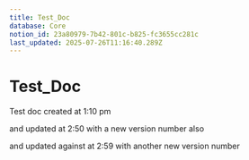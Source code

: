 ```yaml
---
title: Test_Doc
database: Core
notion_id: 23a80979-7b42-801c-b825-fc3655cc281c
last_updated: 2025-07-26T11:16:40.289Z
---
```


# Test_Doc


Test doc created at 1:10 pm


and updated at 2:50 with a new version number also


and updated against at 2:59 with another new version number

